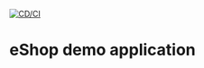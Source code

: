 [![CD/CI](https://github.com/zerai/eShop/actions/workflows/cd-ci.yaml/badge.svg)](https://github.com/zerai/eShop/actions/workflows/cd-ci.yaml)

# eShop demo application